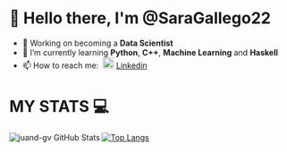 # 👋 Hello there, I'm **@SaraGallego22**
- 🔭 Working on becoming a **Data Scientist**
- 🌱 I’m currently learning **Python**, **C++**, **Machine Learning** and **Haskell**
- 📫 How to reach me: &nbsp;<img width="20" src="https://www.pinclipart.com/picdir/middle/1-14041_twitter-logo-transparent-background-twitter-logo-clipart.png">&nbsp;<a href="https://www.linkedin.com/in/sara-gallego-villada-5888a9217/" target="_blank">Linkedin</a>

<!--
**** is a ✨ _special_ ✨ repository because its `README.md` (this file) appears on your GitHub profile.

Here are some ideas to get you started:

- 🔭 I’m currently working on ...
- 🌱 I’m currently learning ...
- 👯 I’m looking to collaborate on ...
- 🤔 I’m looking for help with ...
- 💬 Ask me about ...
- 📫 How to reach me: ...
- 😄 Pronouns: ...
- ⚡ Fun fact: ...
-->


# MY STATS :computer:
<img align="left" alt="juand-gv GitHub Stats" src="https://github-readme-stats.vercel.app/api?username=SaraGallego22&include_all_commits=true&show_icons=true&theme=tokyonight">

[![Top Langs](https://github-readme-stats.vercel.app/api/top-langs/?username=SaraGallego22&langs_count=8&theme=tokyonight)](https://github.com/SaraGallego22/github-readme-stats)
